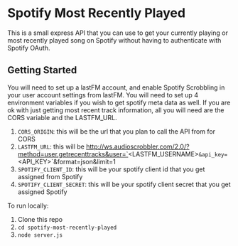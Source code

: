 # Spotify Most Recently Played

This is a small express API that you can use to get your currently playing or most recently played song on Spotify without having to authenticate with Spotify OAuth.

## Getting Started

You will need to set up a lastFM account, and enable Spotify Scrobbling in your user account settings from lastFM. You will need to set up 4 environment variables if you wish to get spotify meta data as well. If you are ok with just getting most recent track information, all you will need are the CORS variable and the LASTFM_URL.

1. `CORS_ORIGIN`: this will be the url that you plan to call the API from for CORS
2. `LASTFM_URL`: this will be http://ws.audioscrobbler.com/2.0/?method=user.getrecenttracks&user=`<LASTFM_USERNAME>`&api_key=`<API_KEY>`&format=json&limit=1
3. `SPOTIFY_CLIENT_ID`: this will be your spotify client id that you get assigned from Spotify
4. `SPOTIFY_CLIENT_SECRET`: this will be your spotify client secret that you get assigned Spotify

To run locally:
1. Clone this repo
2. `cd spotify-most-recently-played`
3. `node server.js`
